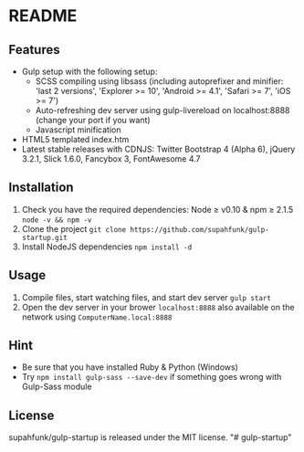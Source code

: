 ﻿# README

## Features

- Gulp setup with the following setup:
    - SCSS compiling using libsass (including autoprefixer and minifier: 'last 2 versions', 'Explorer >= 10', 'Android >= 4.1', 'Safari >= 7', 'iOS >= 7')
    - Auto-refreshing dev server using gulp-livereload on localhost:8888 (change your port if you want)
    - Javascript minification
- HTML5 templated index.htm
- Latest stable releases with CDNJS: Twitter Bootstrap 4 (Alpha 6), jQuery 3.2.1, Slick 1.6.0, Fancybox 3, FontAwesome 4.7

## Installation

1. Check you have the required dependencies: Node ≥ v0.10 & npm ≥ 2.1.5 `node -v && npm -v`
2. Clone the project `git clone https://github.com/supahfunk/gulp-startup.git`
3. Install NodeJS dependencies `npm install -d`

## Usage

1. Compile files, start watching files, and start dev server `gulp start`
2. Open the dev server in your brower `localhost:8888` also available on the network using `ComputerName.local:8888`

## Hint

- Be sure that you have installed Ruby & Python (Windows)
- Try `npm install gulp-sass --save-dev` if something goes wrong with Gulp-Sass module

## License

supahfunk/gulp-startup is released under the MIT license.
"# gulp-startup" 

